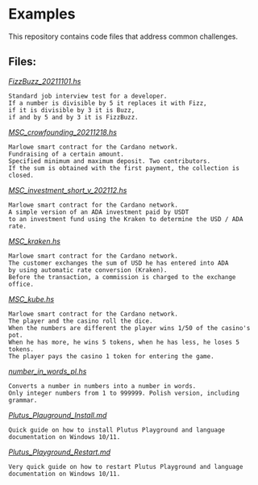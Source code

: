 # Examples
This repository contains code files that address common challenges.


## Files:


[_FizzBuzz_20211101.hs_](https://github.com/Roslon/Examples/blob/main/FizzBuzz_20211101.hs)
```
Standard job interview test for a developer.
If a number is divisible by 5 it replaces it with Fizz, 
if it is divisible by 3 it is Buzz, 
if and by 5 and by 3 it is FizzBuzz.
```



[_MSC_crowfounding_20211218.hs_](https://github.com/Roslon/Examples/blob/main/MSC_crowfounding_20211218.hs)
```
Marlowe smart contract for the Cardano network.
Fundraising of a certain amount. 
Specified minimum and maximum deposit. Two contributors. 
If the sum is obtained with the first payment, the collection is closed.
```

[_MSC_investment_short_v_202112.hs_](https://github.com/Roslon/Examples/blob/main/MSC_investment_short_v_202112.hs)
```
Marlowe smart contract for the Cardano network.
A simple version of an ADA investment paid by USDT
to an investment fund using the Kraken to determine the USD / ADA rate.
```


[_MSC_kraken.hs_](https://github.com/Roslon/Examples/blob/main/MSC_kraken.hs)
```
Marlowe smart contract for the Cardano network.
The customer exchanges the sum of USD he has entered into ADA 
by using automatic rate conversion (Kraken).
Before the transaction, a commission is charged to the exchange office.
```


[_MSC_kube.hs_](https://github.com/Roslon/Examples/blob/main/MSC_kube.hs)
```
Marlowe smart contract for the Cardano network.
The player and the casino roll the dice. 
When the numbers are different the player wins 1/50 of the casino's pot. 
When he has more, he wins 5 tokens, when he has less, he loses 5 tokens. 
The player pays the casino 1 token for entering the game.
```


[_number_in_words_pl.hs_](https://github.com/Roslon/Examples/blob/main/number_in_words_pl.hs)
```
Converts a number in numbers into a number in words. 
Only integer numbers from 1 to 999999. Polish version, including grammar.
```


[_Plutus_Plauground_Install.md_](https://github.com/Roslon/Examples/blob/main/Plutus_Plauground_Install.md)
```
Quick guide on how to install Plutus Playground and language documentation on Windows 10/11.
```


[_Plutus_Playground_Restart.md_](https://github.com/Roslon/Examples/blob/main/Plutus_Playground_Restart.md)
```
Very quick guide on how to restart Plutus Playground and language documentation on Windows 10/11.
```
